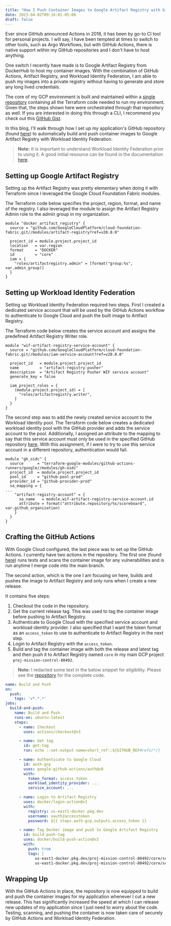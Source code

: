 ```yaml
---
title: "How I Push Container Images to Google Artifact Registry with GitHub Actions and Workload Identity Federation"
date: 2023-04-02T09:16:01-05:00
draft: false
---
```


Ever since GitHub announced Actions in 2018, it has been by go-to CI tool for personal projects. I will say, I have been tempted at times to switch to other tools, such as Argo Workflows, but with GitHub Actions, there is native support within my GitHub repositories and I don't have to host anything.

One switch I recently have made is to Google Artifact Registry from DockerHub to host my container images. With the combination of GitHub Actions, Artifact Registry, and Workload Identity Federation, I am able to push my images into a private registry without having to generate and store any long lived credentials.

The core of my GCP environment is built and maintained within a [single repository](https://github.com/jacobmammoliti/homelab-gcp) containing all the Terraform code needed to run my environment. Given that, the steps shown here were orchestrated through that repository as well. If you are interested in doing this through a CLI, I recommend you check out this [GitHub Gist](https://gist.github.com/palewire/12c4b2b974ef735d22da7493cf7f4d37).

In this blog, I'll walk through how I set up my application's GitHub repository (found [here](https://github.com/jacobmammoliti/scoreboard)) to automatically build and push container images to Google Artifact Registry with Workload Identity Federation.

> **Note:** It is important to understand Workload Identity Federation prior to using it. A good initial resource can be found in the documentation [here](https://cloud.google.com/iam/docs/workload-identity-federation).

## Setting up Google Artifact Registry

Setting up the Artifact Registry was pretty elementary when doing it with Terraform since I leveraged the Google Cloud Foundation Fabric modules.

The Terraform code below specifies the project, region, format, and name of the registry. I also leveraged the module to assign the Artifact Registry Admin role to the admin group in my organization.

```hcl
module "docker_artifact_registry" {
  source = "github.com/GoogleCloudPlatform/cloud-foundation-fabric.git//modules/artifact-registry?ref=v20.0.0"

  project_id = module.project.project_id
  location   = var.region
  format     = "DOCKER"
  id         = "core"
  iam = {
    "roles/artifactregistry.admin" = [format("group:%s", var.admin_group)]
  }
}
```

## Setting up Workload Identity Federation

Setting up Workload Identity Federation required two steps. First I created a dedicated service account that will be used by the GitHub Actions workflow to authenticate to Google Cloud and push the built image to Artifact Registry.

The Terraform code below creates the service account and assigns the predefined Artifact Registry Writer role.

```hcl
module "wif-artifact-registry-service-account" {
  source = "github.com/GoogleCloudPlatform/cloud-foundation-fabric.git//modules/iam-service-account?ref=v20.0.0"

  project_id   = module.project.project_id
  name         = "artifact-registry-pusher"
  description  = "Artifact Registry Pusher WIF service account"
  generate_key = false

  iam_project_roles = {
    (module.project.project_id) = [
      "roles/artifactregistry.writer",
    ]
  }
}
```

The second step was to add the newly created service account to the Workload Identity pool. The Terraform code below creates a dedicated workload identity pool with the GitHub provider and adds the service account to the pool. Additionally, I assigned an attribute to the mapping to say that this service account must only be used in the specified GitHub repository [here](https://github.com/jacobmammoliti/scoreboard). With this assignment, if I were to try to use this service account in a different repository, authentication would fail.

```hcl
module "gh_oidc" {
  source      = "terraform-google-modules/github-actions-runners/google//modules/gh-oidc"
  project_id  = module.project.project_id
  pool_id     = "github-pool-prod"
  provider_id = "github-provider-prod"
  sa_mapping = {
...
    "artifact-registry-account" = {
      sa_name   = module.wif-artifact-registry-service-account.id
      attribute = format("attribute.repository/%s/scoreboard", var.github_organization)     
    }
  }
}
```

## Crafting the GitHub Actions

With Google Cloud configured, the last piece was to set up the GitHub Actions. I currently have two actions in the repository. The first one (found [here](https://github.com/jacobmammoliti/scoreboard/blob/main/.github/workflows/test-and-scan.yml)) runs tests and scans the container image for any vulnerabilities and is run anytime I merge code into the main branch. 

The second action, which is the one I am focusing on here, builds and pushes the image to Artifact Registry and only runs when I create a new release.

It contains five steps:
1. Checkout the code in the repository.
2. Get the current release tag. This was used to tag the container image before pushing to Artifact Registry.
3. Authenticate to Google Cloud with the specified service account and workload identity provider. I also specified that I want the token format as an `access_token` to use to authenticate to Artifact Registry in the next step.
4. Login to Artifact Registry with the `access_token`.
5. Build and tag the container image with both the release and latest tag and then push it to Artifact Registry named `core` in my main GCP project `proj-mission-control-80492`.

> **Note:** I redacted some text in the below snippet for eligibility. Please see the [repository](https://github.com/jacobmammoliti/scoreboard) for the complete code.

```yaml
name: Build and Push
on:
  push:
    tags: 'v*.*.*'
jobs:
  build-and-push:
    name: Build and Push
    runs-on: ubuntu-latest
    steps:
      - name: Checkout
        uses: actions/checkout@v3

      - name: Get tag
        id: get-tag
        run: echo ::set-output name=short_ref::${GITHUB_REF#refs/*/}

      - name: Authenticate to Google Cloud
        id: auth-gcp
        uses: google-github-actions/auth@v0
        with:
          token_format: access_token
          workload_identity_provider: ...
          service_account: ...

      - name: Login to Artifact Registry
        uses: docker/login-action@v1
        with:
          registry: us-east1-docker.pkg.dev
          username: oauth2accesstoken
          password: ${{ steps.auth-gcp.outputs.access_token }}

      - name: Tag Docker image and push to Google Artifact Registry
        id: build-push-tag
        uses: docker/build-push-action@v2
        with:
          push: true
          tags: |
             us-east1-docker.pkg.dev/proj-mission-control-80492/core/scoreboard:${{ steps.get-tag.outputs.short_ref }}
             us-east1-docker.pkg.dev/proj-mission-control-80492/core/scoreboard:latest
```

## Wrapping Up

With the GitHub Actions in place, the repository is now equipped to build and push the container images for my application whenever I cut a new release. This has significantly increased the speed at which I can release new updates of my application since I just need to worry about the code. Testing, scanning, and pushing the container is now taken care of securely by GitHub Actions and Workload Identity Federation.